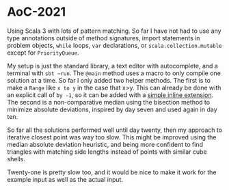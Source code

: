 # AoC-2021

Using Scala 3 with lots of pattern matching. So far I have not had to use any type annotations outside of method signatures, import statements in problem objects, `while` loops, `var` declarations, or `scala.collection.mutable` except for `PriorityQueue`.


My setup is just the standard library, a text editor with autocomplete, and a terminal with `sbt ~run`. The `@main` method uses a macro to only compile one solution at a time. So far I only added two helper methods. The first is to make a `Range` like `x to y` in the case that x>y. This can already be done with an explicit call of `by -1`, so it can be added with a [simple inline extension](https://github.com/MayCXC/AoC-2021/blob/master/Main.scala#L1). The second is a non-comparative median using the bisection method to minimize absolute deviations, inspired by day seven and used again in day ten. 

So far all the solutions performed well until day twenty, then my approach to iterative closest point was way too slow. This might be improved using the median absolute deviation heuristic, and being more confident to find triangles with matching side lengths instead of points with similar cube shells.

Twenty-one is pretty slow too, and it would be nice to make it work for the example input as well as the actual input.
